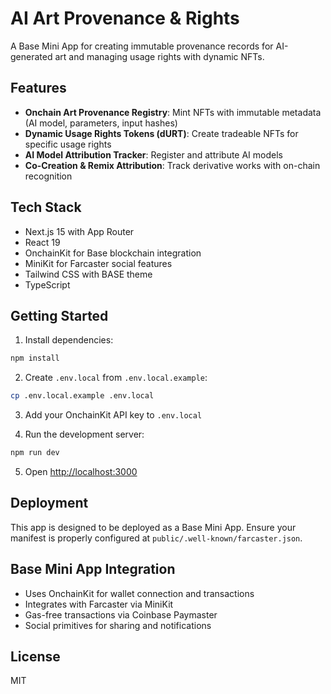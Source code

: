 # AI Art Provenance & Rights

A Base Mini App for creating immutable provenance records for AI-generated art and managing usage rights with dynamic NFTs.

## Features

- **Onchain Art Provenance Registry**: Mint NFTs with immutable metadata (AI model, parameters, input hashes)
- **Dynamic Usage Rights Tokens (dURT)**: Create tradeable NFTs for specific usage rights
- **AI Model Attribution Tracker**: Register and attribute AI models
- **Co-Creation & Remix Attribution**: Track derivative works with on-chain recognition

## Tech Stack

- Next.js 15 with App Router
- React 19
- OnchainKit for Base blockchain integration
- MiniKit for Farcaster social features
- Tailwind CSS with BASE theme
- TypeScript

## Getting Started

1. Install dependencies:
```bash
npm install
```

2. Create `.env.local` from `.env.local.example`:
```bash
cp .env.local.example .env.local
```

3. Add your OnchainKit API key to `.env.local`

4. Run the development server:
```bash
npm run dev
```

5. Open [http://localhost:3000](http://localhost:3000)

## Deployment

This app is designed to be deployed as a Base Mini App. Ensure your manifest is properly configured at `public/.well-known/farcaster.json`.

## Base Mini App Integration

- Uses OnchainKit for wallet connection and transactions
- Integrates with Farcaster via MiniKit
- Gas-free transactions via Coinbase Paymaster
- Social primitives for sharing and notifications

## License

MIT
